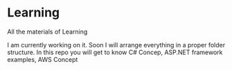 # Learning
All the materials of Learning


I am currently working on it. Soon I will arrange everything in a proper folder structure. In this repo you will get to know C# Concep, ASP.NET framework examples, AWS Concept
